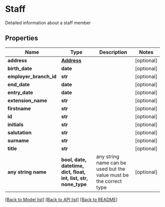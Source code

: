 # Staff

Detailed information about a staff member

## Properties
Name | Type | Description | Notes
------------ | ------------- | ------------- | -------------
**address** | [**Address**](Address.md) |  | [optional] 
**birth_date** | **date** |  | [optional] 
**employer_branch_id** | **str** |  | [optional] 
**end_date** | **date** |  | [optional] 
**entry_date** | **date** |  | [optional] 
**extension_name** | **str** |  | [optional] 
**firstname** | **str** |  | [optional] 
**id** | **str** |  | [optional] 
**initials** | **str** |  | [optional] 
**salutation** | **str** |  | [optional] 
**surname** | **str** |  | [optional] 
**title** | **str** |  | [optional] 
**any string name** | **bool, date, datetime, dict, float, int, list, str, none_type** | any string name can be used but the value must be the correct type | [optional]

[[Back to Model list]](../README.md#documentation-for-models) [[Back to API list]](../README.md#documentation-for-api-endpoints) [[Back to README]](../README.md)


